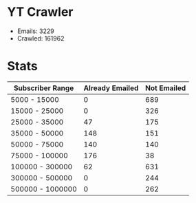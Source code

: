 # YT Crawler
- Emails: 3229
- Crawled: 161962

# Stats
| Subscriber Range  | Already Emailed | Not Emailed |
|-------|-------|-------|
| 5000 - 15000 | 0 | 689 |
| 15000 - 25000 | 0 | 326 |
| 25000 - 35000 | 47 | 175 |
| 35000 - 50000 | 148 | 151 |
| 50000 - 75000 | 140 | 140 |
| 75000 - 100000 | 176 | 38 |
| 100000 - 300000 | 62 | 631 |
| 300000 - 500000 | 0 | 244 |
| 500000 - 1000000 | 0 | 262 |
